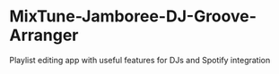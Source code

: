 # MixTune-Jamboree-DJ-Groove-Arranger
Playlist editing app with useful features for DJs and Spotify integration
